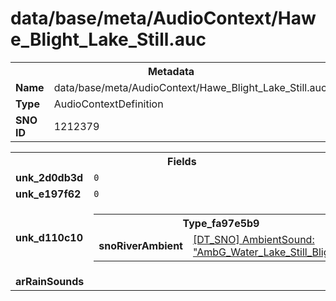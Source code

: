 <h1>data/base/meta/AudioContext/Hawe_Blight_Lake_Still.auc</h1><table><tr><th colspan="100%">Metadata</th></tr><tr><td><b>Name</b></td><td>data/base/meta/AudioContext/Hawe_Blight_Lake_Still.auc</td></tr><tr><td><b>Type</b></td><td>AudioContextDefinition</td></tr><tr><td><b>SNO ID</b></td><td>1212379</td></tr></table>

<table><tr><th colspan="100%">Fields</th></tr><tr><td><b>unk_2d0db3d</b></td><td><code>0</code></td></tr><tr><td><b>unk_e197f62</b></td><td><code>0</code></td></tr><tr><td><b>unk_d110c10</b></td><td><table><tr><th colspan="100%">Type_fa97e5b9</th></tr><tr><td><b>snoRiverAmbient</b></td><td><a href="..\AmbientSound\AmbG_Water_Lake_Still_Blight.ams">[DT_SNO] AmbientSound: "AmbG_Water_Lake_Still_Blight"</a></td></tr></table>

</td></tr><tr><td><b>arRainSounds</b></td><td></td></tr></table>


